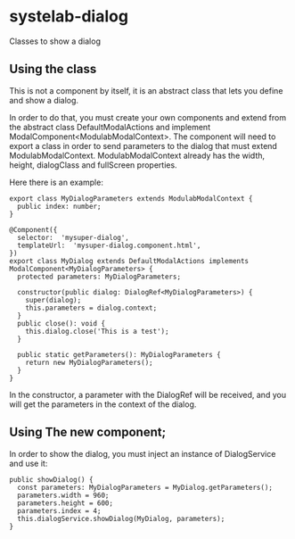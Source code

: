 # systelab-dialog

Classes to show a dialog

## Using the class

This is not a component by itself, it is an abstract class that lets you define and show a dialog.  

In order to do that, you must create your own components and extend from the abstract class DefaultModalActions and implement ModalComponent&lt;ModulabModalContext&gt;. The component will need to export a class in order to send parameters to the dialog that must extend ModulabModalContext. ModulabModalContext already has the width, height, dialogClass and fullScreen properties.

Here there is an example:

```
export class MyDialogParameters extends ModulabModalContext {
  public index: number;
}

@Component({
  selector:  'mysuper-dialog',
  templateUrl:  'mysuper-dialog.component.html',
})
export class MyDialog extends DefaultModalActions implements ModalComponent<MyDialogParameters> {
  protected parameters: MyDialogParameters;

  constructor(public dialog: DialogRef<MyDialogParameters>) {
    super(dialog);
    this.parameters = dialog.context;
  }
  public close(): void {
    this.dialog.close('This is a test');
  }

  public static getParameters(): MyDialogParameters {
    return new MyDialogParameters();
  }
}
```
In the constructor, a parameter with the DialogRef will be received, and you will get the parameters in the context of the dialog. 

## Using The new component;

In order to show the dialog, you must inject an instance of DialogService and use it:
```
public showDialog() {
  const parameters: MyDialogParameters = MyDialog.getParameters();
  parameters.width = 960;
  parameters.height = 600;
  parameters.index = 4;
  this.dialogService.showDialog(MyDialog, parameters);
}

```
